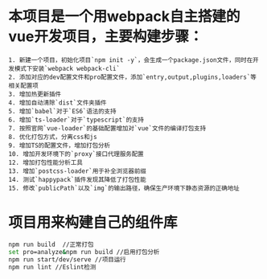 # 本项目是一个用webpack自主搭建的vue开发项目，主要构建步骤：
	1. 新建一个项目，初始化项目`npm init -y`，会生成一个package.json文件，同时在开发模式下安装`webpack webpack-cli`
	2. 添加对应的dev配置文件和pro配置文件，添加`entry,output,plugins,loaders`等相关配置项
	3. 增加热更新插件
	4. 增加自动清除`dist`文件夹插件
	5. 增加`babel`对于`ES6`语法的支持
	6. 增加`ts-loader`对于`typescript`的支持
	7. 按照官网`vue-loader`的基础配置增加对`vue`文件的编译打包支持
	8. 优化打包方式，分离css和js
	9. 增加TS的配置文件，增加打包分析
	10. 增加开发环境下的`proxy`接口代理服务配置
	12. 增加打包性能分析工具
	13. 增加`postcss-loader`用于补全浏览器前缀
	14. 测试`happypack`插件发现其降低了打包性能
	15. 修改`publicPath`以及`img`的输出路径，确保生产环境下静态资源的正确地址

# 项目用来构建自己的组件库

```bash
npm run build  //正常打包
set pro=analyze&npm run build //启用打包分析
npm run start/dev/serve //项目运行
npm run lint //Eslint检测
```
